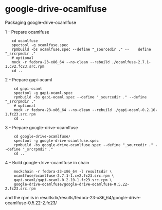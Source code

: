 # google-drive-ocamlfuse
Packaging google-drive-ocamlfuse

1 - Prepare ocamlfuse
```
   cd ocamlfuse
   spectool -g ocamlfuse.spec
   rpmbuild -bs ocamlfuse.spec --define "_sourcedir ." --    define "_srcrpmdir ."
   # optional
   mock -r fedora-23-x86_64 --no-clean --rebuild ./ocamlfuse-2.7.1-1.cv2.fc23.src.rpm
   cd ..
```

2 - Prepare gapi-ocaml
```
    cd gapi-ocaml
    spectool -g gapi-ocaml.spec
    rpmbuild -bs gapi-ocaml.spec --define "_sourcedir ." --define "_srcrpmdir ."
    # optional
    mock -r fedora-23-x86_64 --no-clean --rebuild ./gapi-ocaml-0.2.10-1.fc23.src.rpm
    cd ..
```

3 - Prepare google-drive-ocamlfuse
```
    cd google-drive-ocamlfuse/
    spectool -g google-drive-ocamlfuse.spec
    rpmbuild -bs google-drive-ocamlfuse.spec --define "_sourcedir ." --define "_srcrpmdir ."
    cd ..
```

4 - Build google-drive-ocamlfuse in chain
```
    mockchain -r fedora-23-x86_64 -l resultsdir \
    ocamlfuse/ocamlfuse-2.7.1-1.cv2.fc23.src.rpm \
    gapi-ocaml/gapi-ocaml-0.2.10-1.fc23.src.rpm \
    google-drive-ocamlfuse/google-drive-ocamlfuse-0.5.22-2.fc23.src.rpm
```

and the rpm is in resultsdir/results/fedora-23-x86_64/google-drive-ocamlfuse-0.5.22-2.fc23/
